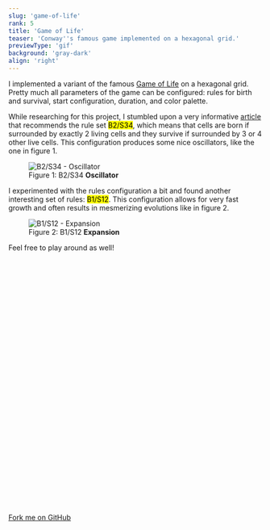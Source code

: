 ```yaml
---
slug: 'game-of-life'
rank: 5
title: 'Game of Life'
teaser: 'Conway''s famous game implemented on a hexagonal grid.'
previewType: 'gif'
background: 'gray-dark'
align: 'right'
---
```


I implemented a variant of the famous <a href="https://en.wikipedia.org/wiki/Conway's_Game_of_Life">
Game of Life</a> on a hexagonal grid. Pretty much all parameters of the game can be configured:
rules for birth and survival, start configuration, duration, and color palette.

While researching for this project, I stumbled upon a very
informative <a href="https://davidsiaw.github.io/blog/2014/11/21/hexlife">article</a> that
recommends the rule set <mark>B2/S34</mark>, which means that cells are born if surrounded by
exactly 2 living cells and they survive if surrounded by 3 or 4 other live cells. This configuration
produces some nice oscillators, like the one in figure 1.

<figure>
<img src="projects/game-of-life.gif" alt="B2/S34 - Oscillator"/>
<figcaption>Figure 1: B2/S34 <strong>Oscillator</strong></figcaption>
</figure>


I experimented with the rules configuration a bit and found another interesting set of rules: <mark>
B1/S12</mark>. This configuration allows for very fast growth and often results in mesmerizing
evolutions like in figure 2.


<figure class="no-margin">
<img src="projects/game-of-life/expansion.gif" alt="B1/S12 - Expansion"/>
<figcaption>Figure 2: B1/S12 <strong>Expansion</strong></figcaption>
</figure>

Feel free to play around as well!

<section class="meta-links">
    <a href="https://github.com/LenaSchnedlitz/hexagonal-game-of-life">
    <svg viewBox="0 0 24 24" class="icon"><use xlink:href="icons/sprite.svg#github"/></svg>
    Fork me on GitHub
    <svg viewBox="0 0 24 24" class="icon"><use xlink:href="icons/sprite.svg#arrow-right"/></svg>
    </a>
</section>
